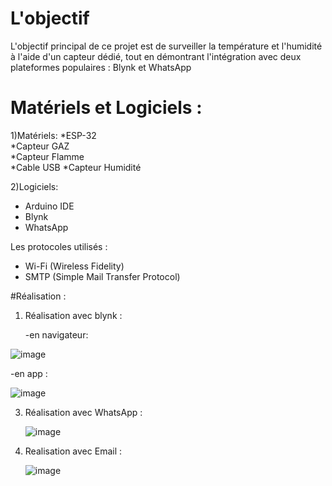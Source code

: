 # L'objectif
 L'objectif principal de ce projet est de surveiller la température et l'humidité à l'aide d'un capteur dédié, tout en démontrant l'intégration avec deux plateformes populaires : Blynk et WhatsApp

# Matériels et Logiciels :
1)Matériels:
 *ESP-32                          
 *Capteur GAZ                     
 *Capteur Flamme                   
 *Cable USB 
 *Capteur Humidité

2)Logiciels:
  - Arduino IDE
  - Blynk
  - WhatsApp

    
Les protocoles utilisés :
 - Wi-Fi (Wireless Fidelity)
 - SMTP (Simple Mail Transfer Protocol)

#Réalisation :
1. Réalisation avec blynk  :

   -en navigateur:


![image](https://github.com/nadahammadii/SmartKitchen/assets/148150733/bb6744a0-625d-4e4b-9cac-72fb62feb999)



 -en app :

 ![image](https://github.com/nadahammadii/SmartKitchen/assets/148150733/9a9b02e9-0184-44d0-873d-4de5441d1730)

3. Réalisation avec WhatsApp :

   ![image](https://github.com/nadahammadii/SmartKitchen/assets/148150733/d19b3ece-05ae-4ed1-a952-f8b045ed5211)

5. Realisation avec Email :

   ![image](https://github.com/nadahammadii/SmartKitchen/assets/148150733/2278ec26-3b27-4f98-bdb6-4d261f95aa98)






